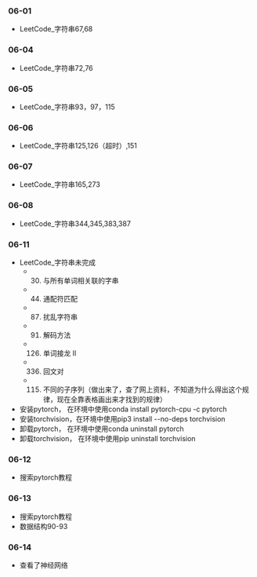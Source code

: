 ### 06-01
* LeetCode_字符串67,68
### 06-04
* LeetCode_字符串72,76
### 06-05
* LeetCode_字符串93，97，115
### 06-06
* LeetCode_字符串125,126（超时）,151
### 06-07
* LeetCode_字符串165,273
### 06-08
* LeetCode_字符串344,345,383,387
### 06-11
* LeetCode_字符串未完成
	* 30. 与所有单词相关联的字串
	* 44. 通配符匹配
	* 87. 扰乱字符串
	* 91. 解码方法
	* 126. 单词接龙 II
	* 336. 回文对
	* 115. 不同的子序列（做出来了，查了网上资料，不知道为什么得出这个规律，现在全靠表格画出来才找到的规律）
* 安装pytorch， 在环境中使用conda install pytorch-cpu -c pytorch
* 安装torchvision，在环境中使用pip3 install --no-deps torchvision
* 卸载pytorch， 在环境中使用conda uninstall pytorch
* 卸载torchvision， 在环境中使用pip uninstall torchvision
### 06-12
* 搜索pytorch教程
### 06-13
* 搜索pytorch教程
* 数据结构90-93
### 06-14
* 查看了神经网络